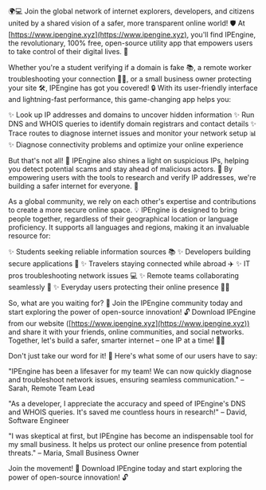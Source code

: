 🌍💻 Join the global network of internet explorers, developers, and citizens united by a shared vision of a safer, more transparent online world! 🛡️ At [https://www.ipengine.xyz](https://www.ipengine.xyz), you'll find IPEngine, the revolutionary, 100% free, open-source utility app that empowers users to take control of their digital lives. 💪

Whether you're a student verifying if a domain is fake 📚, a remote worker troubleshooting your connection 🏃‍♀️, or a small business owner protecting your site 🛠️, IPEngine has got you covered! 🔒 With its user-friendly interface and lightning-fast performance, this game-changing app helps you:

✨ Look up IP addresses and domains to uncover hidden information
✨ Run DNS and WHOIS queries to identify domain registrars and contact details
✨ Trace routes to diagnose internet issues and monitor your network setup 📊
✨ Diagnose connectivity problems and optimize your online experience

But that's not all! 🎉 IPEngine also shines a light on suspicious IPs, helping you detect potential scams and stay ahead of malicious actors. 💪 By empowering users with the tools to research and verify IP addresses, we're building a safer internet for everyone. 🌟

As a global community, we rely on each other's expertise and contributions to create a more secure online space. 💡 IPEngine is designed to bring people together, regardless of their geographical location or language proficiency. It supports all languages and regions, making it an invaluable resource for:

✨ Students seeking reliable information sources 📚
✨ Developers building secure applications 🔧
✨ Travelers staying connected while abroad ✈️
✨ IT pros troubleshooting network issues 💻
✨ Remote teams collaborating seamlessly 🤝
✨ Everyday users protecting their online presence 👩‍💻

So, what are you waiting for? 🎉 Join the IPEngine community today and start exploring the power of open-source innovation! 🔓 Download IPEngine from our website ([https://www.ipengine.xyz](https://www.ipengine.xyz)) and share it with your friends, online communities, and social networks. Together, let's build a safer, smarter internet – one IP at a time! 💪🌟

Don't just take our word for it! 🤔 Here's what some of our users have to say:

"IPEngine has been a lifesaver for my team! We can now quickly diagnose and troubleshoot network issues, ensuring seamless communication." – Sarah, Remote Team Lead

"As a developer, I appreciate the accuracy and speed of IPEngine's DNS and WHOIS queries. It's saved me countless hours in research!" – David, Software Engineer

"I was skeptical at first, but IPEngine has become an indispensable tool for my small business. It helps us protect our online presence from potential threats." – Maria, Small Business Owner

Join the movement! 🌟 Download IPEngine today and start exploring the power of open-source innovation! 🔓